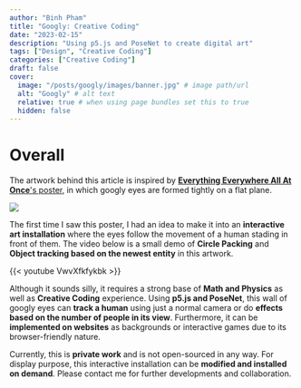 ```yaml
---
author: "Binh Pham"
title: "Googly: Creative Coding"
date: "2023-02-15"
description: "Using p5.js and PoseNet to create digital art"
tags: ["Design", "Creative Coding"]
categories: ["Creative Coding"]
draft: false
cover:
  image: "/posts/googly/images/banner.jpg" # image path/url
  alt: "Googly" # alt text
  relative: true # when using page bundles set this to true
  hidden: false
---
```


# Overall

The artwork behind this article is inspired by [**Everything Everywhere All At Once**'s poster](https://clios.com/entertainment/winner/124169), in which googly eyes are formed tightly on a flat plane.

![](https://cdn.entries.clios.com/styles/clio_aotw_ems_image_details_retina/s3/entry_attachments/image/72/2297/46657/124169/OocayIlNK_AHkcx1mi6xePjLFyfzD4-5zihmMVM1DpY.jpg)

The first time I saw this poster, I had an idea to make it into an **interactive art installation** where the eyes follow the movement of a human stading in front of them. The video below is a small demo of **Circle Packing** and **Object tracking based on the newest entity** in this artwork.

{{< youtube VwvXfkfykbk >}}

Although it sounds silly, it requires a strong base of **Math and Physics** as well as **Creative Coding** experience. Using **p5.js and PoseNet**, this wall of googly eyes can **track a human** using just a normal camera or do **effects based on the number of people in its view**. Furthermore, it can be **implemented on websites** as backgrounds or interactive games due to its browser-friendly nature.

Currently, this is **private work** and is not open-sourced in any way. For display purpose, this interactive installation can be **modified and installed on demand**. Please contact me for further developments and collaboration.
